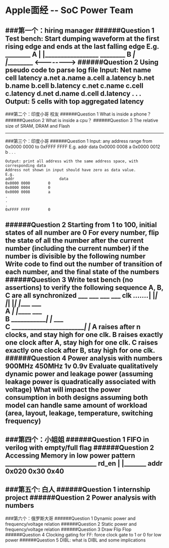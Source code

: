 Apple面经 -- SoC Power Team
===
###第一个：hiring manager
######Question 1
    Test bench: Start dumping waveform at the first rising edge and ends at the last falling edge
    E.g.
	             ________
    A  ______|           |_______________________
	                  ________ 
    B  _________|            |_________________
                 <-------->
######Question 2
    Using pseudo code to parse log file
    Input:
    Net      name	     cell		latency
    a.net    a.name      a.cell     a.latency
    b.net    b.name      b.cell     b.latency
    c.net    c.name      c.cell     c.latency
    d.net    d.name      d.cell     d.latency
    .
    .
    .
    Output:
    5 cells with top aggregated latency
---

###第二个：印度小哥 校友
######Question 1
	What is inside a phone？
######Question 2
	What is inside a cpu？
######Question 3
	The  relative size of SRAM, DRAM and Flash

---
###第三个：印度小哥
######Question 1
	Input: any address range from 0x0000 0000 to 0xFFFF FFFF
	E.g.
	addr					data
	0x0000 0008        a
	0x0000 0012         b
	.
	.
	.
	
	Output: print all address with the same address space, with corresponding data
	Address not shown in input should have zero as data value.
	E.g.
	addr					data
	0x0000 0000        0
	0x0000 0004        0
	0x0000 0008        a
	.
	.
	.
	0xFFFF FFFF        0
######Question 2
	Starting from 1 to 100, initial states of all number are 0
	For every number, flip the state of all the number after the current number (including the current number) if the number is divisible by the following number
	Write code to find out the number of transition of each number, and the final state of the numbers
######Question 3
	Write test bench (no assertions) to verify the following sequence
	A, B, C are all synchronized 
	                        ___       ___      ___      ___
	clk      ___.......___|     |___|     |___|    |___|     |______
	                                    ___      
	A        _________________|    |_____________________
	                                              ___   
	B        ________________________|    |_____________
	                                                        ___      
	C        ______________________________|     |_______
	A raises after n clocks, and stay high for one clk.
	B raises exactly one clock after A, stay high for one clk.
	C raises exactly one clock after B, stay high for one clk.
######Question 4
	Power analysis with numbers
	900MHz			450MHz
	1v				     0.9v
	Evaluate qualitatively dynamic power and leakage power (assuming leakage power is quadratically associated with voltage)
	What will impact the power consumption in both designs assuming both model can handle same amount of workload (area, layout, leakage, temperature, switching frequency)
---
###第四个：小姐姐
######Question 1
	FIFO in verilog with empty/full flag
######Question 2
	Accessing Memory in low power pattern
	               _____________________________
	rd_en ____|                                           |___________
	addr         0x020        0x30          0x40
---
###第五个: 白人
######Question 1
	internship project
######Question 2
	Power analysis with numbers
---
###第六个：俄罗斯大哥
######Question 1
	Dynamic power and frequency/voltage relation
######Question 2
	Static power and frequency/voltage relation
######Question 3
	Draw Flip Flop
######Question 4
	Clocking gating for FF: force clock gate to 1 or 0 for low power
######Question 5
	DIBL: what is DIBL and some implications 